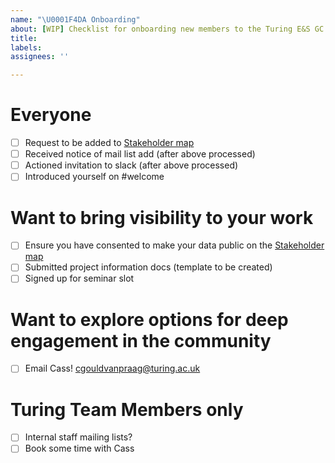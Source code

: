 ```yaml
---
name: "\U0001F4DA Onboarding"
about: [WIP] Checklist for onboarding new members to the Turing E&S GC Community
title:
labels:
assignees: ''

---
```

<!-- This is a work-in-progress (WIP) issue template which should be created (and completed!) for each new person who wants to connect!  -->

# Everyone
- [ ] Request to be added to [Stakeholder map](http://tinyurl.com/turing-es-map-add)
- [ ] Received notice of mail list add (after above processed)
- [ ] Actioned invitation to slack (after above processed)
- [ ] Introduced yourself on #welcome

# Want to bring visibility to your work
- [ ] Ensure you have consented to make your data public on the [Stakeholder map](http://tinyurl.com/turing-es-map-add)
- [ ] Submitted project information docs (template to be created)
- [ ] Signed up for seminar slot

# Want to explore options for deep engagement in the community
- [ ] Email Cass! cgouldvanpraag@turing.ac.uk

# Turing Team Members only
- [ ] Internal staff mailing lists?
- [ ] Book some time with Cass
